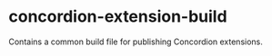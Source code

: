 concordion-extension-build
==========================

Contains a common build file for publishing Concordion extensions.

